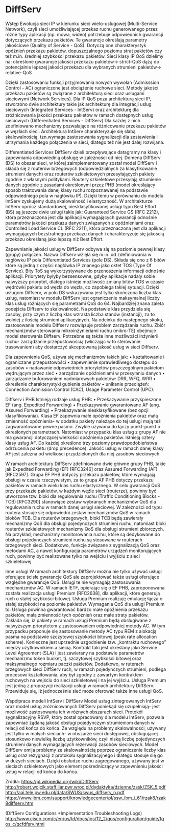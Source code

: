 # DiffServ

Wstęp
Ewolucja sieci IP w kierunku sieci wielo-usługowej (Multi-Service Network), czyli sieci umożliwiającej przekaz ruchu generowanego przez różne typy aplikacji (np. mowa, wideo) potrzebuje odpowiednich gwarancji dotyczących przekazu pakietów. Te gwarancje określają parametry jakościowe (Quality of Service - QoS). Dotyczą one charakterystyk opóźnień przekazu pakietów, dopuszczalnego poziomu strat pakietów czy też m.in. średniej szybkości przekazu pakietów. 
Sieci klasy IP QoS dzielimy na: 
określone gwarancje jakości przekazu pakietów-> strict-QoS
dążą do potencjalnie lepszej jakości przekazu dla wybranych strumieni pakietów-> relative-QoS

Dzięki zastosowaniu funkcji przyjmowania nowych wywołań (Admisssion Control - AC) ograniczone jest obciążenie ruchowe sieci.  Metody jakości przekazu pakietów są związane z architekturą sieci oraz usługami sieciowymi (Network Services). Dla IP QoS poza architekturą sieci IP, stworzono dwie architektury takie jak architekturę dla integracji usług sieciowych (Integrated Services - IntServ) oraz architekturę dla zróżnicowania jakości przekazu pakietów w ramach dostępnych usług sieciowych (Differentiated Services - DiffServ) Dla każdej  z nich zdefiniowano mechanizmy pozwalające na różnicowanie przekazu pakietów w węzłach sieci.
Architektura IntServ charakteryzuje się słabą skalowalnością, tzn.wymaga zastosowania sygnalizacji dla zestawienia i utrzymania każdego połączenia w sieci, dlatego też nie jest dalej rozwijana.

Differentiated Services 
DiffServ  dzieli przepływające datagramy na klasy i zapewniania odpowiednią obsługę w zależności od niej. Domena DiffServ (DS) to obszar sieci, w której zaimplementowany został model DiffServ i składa się z routerów brzegowych (odpowiedzialnych za klasyfikowanie strumieni danych) oraz routerów szkieletowych przesyłających pakiety zgodnie z własnymi politykami. Routery szkieletowe przesyłają strumienie danych zgodnie z zasadami określonymi przez PHB (model określający sposób traktowania danej klasy ruchu rozpoznawanej na podstawie odpowiedniego pola w nagłówku IP). Dzięki temu w porównaniu do modelu IntServ zyskujemy dużą skalowalność i elastyczność.
W architekturze IntServ oprócz standardowej, niesklasyfikowanej usługi typu Best Effort (BS) są jeszcze dwie usługi takie jak: Guaranteed Service GS (RFC 2212), która przeznaczona jest dla aplikacji wymagających gwarancji odnośnie parametrów jakości przekazu danych związanych z opóźnieniami oraz  Controlled Load Service CL (RFC 2211), która przeznaczona jest dla aplikacji wymagających bezstratnego przekazu danych i charakteryzuje się jakością przekazu określaną jako lepszą niż Best Effort.

Zapewnianie jakości usług w DiffServ odbywa się na poziomie pewnej klasy (grupy) połączeń.
Nazwa Diffserv wzięła się m.in. od zdefiniowania w nagłówku IP pola Differentiated Services (pole DS). Składa się ono z 6 bitów które są jedną z części nagłówka IP znanego jako oktet TOS (Type Of Service). Bity ToS są wykorzystywane do przenoszenia informacji odnośnie aplikacji. Priorytety byłyby bezsensowne, gdyby aplikacje nadały sobie najwyższy priorytet, dlatego istnieje możliwość zmiany bitów TOS w czasie wędrówki pakietu od węzła do węzła, co zapobiega takiej sytuacji.
Dzięki usługom Diffserv, w polu DS wskazywana jest tylko skończona liczba klas usług, natomiast w modelu DiffServ jest ograniczenie maksymalnej liczby klas usług różniących się parametrami QoS  do 64. Najbardziej znana zaleta podejścia Diffserv to skalowalność. Na podstawie klas przydziela się zasoby, przy czym z liczbą klas wzrasta liczba stanów (instancji), za to wolniej z ilością strumieni aplikacyjnych. Na odcinku do następnego skoku, zastosowanie modelu Diffserv rozwiązuje problem zarządzania ruchu. Zbiór mechanizmów sterowania mikroinżynieriami ruchu (mikro-TE) obejmuje model sterowania Diffserv. Potrzebne są także inne możliwości inżynierii ruchu- zarządzanie przepustowością (wliczając w to sterowanie trasowaniem) aby dostarczyć akceptowaną jakość usług w sieci Diffserv.

Dla zapewnienia QoS, używa się mechanizmów takich jak:
• kształtowanie i ograniczane przepustowości
• zapewnienie sprawiedliwego dostępu do zasobów
 • nadawanie odpowiednich priorytetów poszczególnym pakietom wędrującym przez sieć
• zarządzanie opóźnieniami w przesyłaniu danych
• zarządzanie buforowaniem nadmiarowych pakietów: DRR, WFQ, WRR
• określenie charakterystyki gubienia pakietów
 • unikanie przeciążeń: Connection Admission Control (CAC), Usage Parameter Control (UPC).



Diffserv i PHB
Istnieją rodzaje usług PHB:
• Przekazywanie przyśpieszone EF (ang. Expedited Forwarding) 
• Przekazywanie gwarantowane AF (ang. Assured Forwarding) 
• Przekazywanie niesklasyfikowane (bez opcji klasyfikowania). Klasa EF zapewnia małe opóźnienia pakietów oraz małą zmienność opóźnienia- w dodatku pakiety należące do tej usługi mają też zagwarantowane pewne pasmo. Zwykle używana do łączy punkt-punkt o określonych parametrach. Natomiast w przypadku klas usług z grupy AF nie ma gwarancji dotyczącej wielkości opóźnienia pakietów. Istnieją cztery klasy usług AF. Do każdej określono trzy poziomy prawdopodobieństwa odrzucenia pakietu (drop precedence). Jakość usług w ramach danej klasy AF jest zależna od wielkości przydzielonych dla niej zasobów sieciowych.

W ramach architektury DiffServ zdefiniowano dwie główne grupy PHB, takie jak Expedited Forwarding (EF) [RFC3246] oraz Assured Forwarding (AF) [RFC2597].  Grupa EF PHB dotyczy przekazu pakietów, które wymagają obsługi w czasie rzeczywistym, za to grupa AF PHB dotyczy przekazu pakietów w ramach wielu klas ruchu elastycznego.  W celu gwarancji QoS przy przekazie pakietów, w każdym węźle sieci (routerze), powinny być utworzone tzw. bloki dla regulowania ruchu (Traffic Conditioning Blocks - TCB) [RFC3290] stanowiące zestaw wybranych mechanizmów QoS dla regulowania ruchu w ramach danej usługi sieciowej. W zależności od typu routera stosuje się odpowiedni zestaw mechanizmów QoS w ramach bloków TCB. Dla routerów brzegowych, bloki TCB będą zawierały mechanizmy QoS dla obsługi pojedynczych strumieni ruchu, natomiast bloki routerów szkieletowych mechanizmy QoS dla obsługi strumieni zbiorczych.  Na przykład, mechanizmy monitorowania ruchu, które są dedykowane do obsługi pojedynczych strumieni ruchu są stosowane w routerach brzegowych sieci. Dodatkowo, funkcje związane z sygnalizacją QoS oraz metodami AC, a nawet konfiguracja parametrów urządzeń monitorujących ruch, powinny być realizowane tylko na wejściu i wyjściu z sieci szkieletowej.

Inne usługi
W ramach architektury DiffServ można nie tylko używać usługi oferujące ścisłe gwarancje QoS ale zaprojektować także usługi oferujące względne gwarancje QoS. Usługi te nie wymagają zastosowania mechanizmów AC. W ramach IETF, opierając się o EF PHB, zaproponowana została realizacja usługi Premium [RFC2638], dla aplikacji, które generują ruch o stałej szybkości bitowej. Usługa Premium realizuję emulację łącza o stałej szybkości na poziomie pakietów. 
Wymagania QoS dla usługi Premium to: 
Usługa powinna gwarantować bardzo małe opóźnienia przekazu pakietów, małą zmienność tych opóźnień oraz małe straty pakietów. Zakłada się, iż pakiety w ramach usługi Premium będą obsługiwane z najwyższym priorytetem z zastosowaniem odpowiedniej metody AC. W tym przypadku proponuje się zastosowanie metody AC typu REM z alokacją pasma na podstawie szczytowej szybkości bitowej (peak rate allocation scheme). Konieczne jest uprzednie uzgodnienie tzw. „kontraktu ruchowego” między użytkownikiem a siecią. Kontrakt taki jest określany jako Service Level Agreement (SLA) i jest zawierany na podstawie parametrów mechanizmu token bucket, tj. szczytowej szybkości bitowej oraz maksymalnego rozmiaru paczki pakietów. Dodatkowo, w ruterach brzegowych sieci DiffServ ruch, w ramach pojedynczych strumieni, podlega procesowi kształtowania, aby był zgodny z zawartym kontraktem ruchowych na wejściu do sieci szkieletowej i na jej wyjściu. Usługa Premium jest jedną z propozycji realizacji usługi w ramach architektury DiffServ. Przewiduje się, iż jednocześnie sieć może oferować także inne usługi QoS.


Współpraca modeli IntServ i DiffServ
Model usług zintegrowanych IntServ oraz model usług zróżnicowanych DiffServ poniekąd się uzupełniają- jest możliwość zastosowania ich w różnych obszarach sieci. 
Protokół sygnalizacyjny RSVP, który został opracowany dla modelu IntServ, pozwala zapewniać żądaną jakość obsługi pojedynczym strumieniom danych w relacji od końca do końca. Ze względu na problemy skalowalności, używany jest tylko w małych sieciach- w obszarze sieci dostępowej, obsługującej stosunkowo niewielką liczbę użytkowników, czyli niską liczbę pojedynczych strumieni danych wymagających rezerwacji zasobów sieciowych.
Model DiffServ omija problemy ze skalowalnością poprzez ograniczenie liczby klas usług oraz rezygnacji z protokołu sygnalizacyjnego i dlatego stosuje się go w dużych sieciach. Dzięki obsłudze ruchu zagregowanego, używany jest w sieciach szkieletowych jako element pośredniczący w zapewnieniu jakości usług w relacji od końca do końca.



Źródła:
https://pl.wikipedia.org/wiki/DiffServ
http://robert.wojcik.staff.iiar.pwr.wroc.pl/dydaktyka/dzienne/zssk/ZSK_5.pdf
http://aai.tele.pw.edu.pl/data/SWUS/swus_diffserv_n.pdf
https://www.ibm.com/support/knowledgecenter/pl/ssw_ibm_i_61/rzak8/rzak8diffserv.htm

(DiffServ Configurations +Implementation Troubleshooting Logs)
http://www.cisco.com/c/en/us/td/docs/ios/12_2/qos/configuration/guide/fqos_c/qcfdfsrv.html


